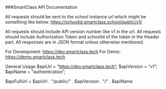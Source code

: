 ###SmartClass API Documentation

All requests should be sent to the school instance url which might be something like below.
https://schoolid.smartclass.school/public/v1/

All requests should include API version number like v1 in the url.
All requests should include Authorization Token and schoolId of the token in the Header part.
All responses are in JSON format unless otherwise mentioned.

For Development: https://dev.smartclass.tech 
For Demo: https://demo.smartclass.tech

General Usage
$apiUrl = “https://dev.smartclass.tech”;
$apiVersion = “v1”;
$apiName = “authentication”;

$apiFullUrl = $apiUrl  .  "/public/"  .  $apiVersion  .  "/"  . $apiName

